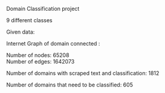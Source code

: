 Domain Classification project

9 different classes

Given data: 

  Internet Graph of domain connected : 

  Number of nodes: 65208  
  Number of edges: 1642073

  Number of domains with scraped text and classification: 1812 
  
  Number of domains that need to be classified: 605
